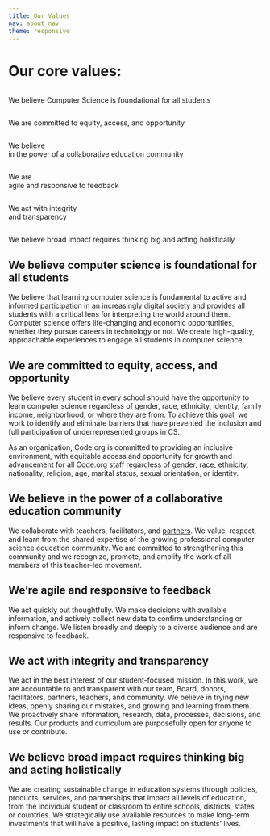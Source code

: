 ```yaml
---
title: Our Values
nav: about_nav
theme: responsive
---
```


# Our core values:

<div class="careers__section-container careers__section-container--values">
  <div class="careers__values-group">
    <div class="careers__values-tile careers__teal">
      <img class="careers__values-icon" src="../images/values/ValuesIcon1.png" alt="">
      <p>We believe Computer Science is foundational for all students</p>
    </div>
    <div class="careers__values-tile careers__middle careers__purple">
      <img class="careers__values-icon" src="../images/values/ValuesIcon2.png" alt="">
      <p>We are committed to equity, access, and opportunity</p>
    </div>
    <div class="careers__values-tile careers__orange">
      <img class="careers__values-icon" src="../images/values/ValuesIcon3.png" alt="">
      <p>We believe<br>in the power of a collaborative education community</p>
    </div>
  </div>
  <div class="careers__values-group">
    <div class="careers__values-tile careers__cyan">
      <img class="careers__values-icon" src="../images/values/ValuesIcon4.png" alt="">
      <p>We are<br>agile and responsive to feedback</p>
    </div>
    <div class="careers__values-tile careers__middle careers__green">
      <img class="careers__values-icon" src="../images/values/ValuesIcon5.png" alt="">
      <p>We act with integrity<br>and transparency</p>
    </div>
    <div class="careers__values-tile careers__dark-gray">
      <img class="careers__values-icon" src="../images/values/ValuesIcon6.png" alt="">
      <p>We believe broad impact requires thinking big and acting holistically</p>
    </div>
  </div>
</div>

## We believe computer science is foundational for all students
We believe that learning computer science is fundamental to active and informed participation in an increasingly digital society and provides all students with a critical lens for interpreting the world around them. Computer science offers life-changing and economic opportunities, whether they pursue careers in technology or not. We create high-quality, approachable experiences to engage all students in computer science.

## We are committed to equity, access, and opportunity
We believe every student in every school should have the opportunity to learn computer science regardless of gender, race, ethnicity, identity, family income, neighborhood, or where they are from. To achieve this goal, we work to identify and eliminate barriers that have prevented the inclusion and full participation of underrepresented groups in CS.

As an organization, Code.org is committed to providing an inclusive environment, with equitable access and opportunity for growth and advancement for all Code.org staff regardless of gender, race, ethnicity, nationality, religion, age, marital status, sexual orientation, or identity.

## We believe in the power of a collaborative education community
We collaborate with teachers, facilitators, and [partners](/about/partners). We value, respect, and learn from the shared expertise of the growing professional computer science education community. We are committed to strengthening this community and we recognize, promote, and amplify the work of all members of this teacher-led movement.

## We’re agile and responsive to feedback
We act quickly but thoughtfully. We make decisions with available information, and actively collect new data to confirm understanding or inform change. We listen broadly and deeply to a diverse audience and are responsive to feedback.

## We act with integrity and transparency
We act in the best interest of our student-focused mission. In this work, we are accountable to and transparent with our team, Board, donors, facilitators, partners, teachers, and community. We believe in trying new ideas, openly sharing our mistakes, and growing and learning from them. We proactively share information, research, data, processes, decisions, and results. Our products and curriculum are purposefully open for anyone to use or contribute. 

## We believe broad impact requires thinking big and acting holistically
We are creating sustainable change in education systems through policies, products, services, and partnerships that impact all levels of education, from the individual student or classroom to entire schools, districts, states, or countries. We strategically use available resources to make long-term investments that will have a positive, lasting impact on students' lives.
